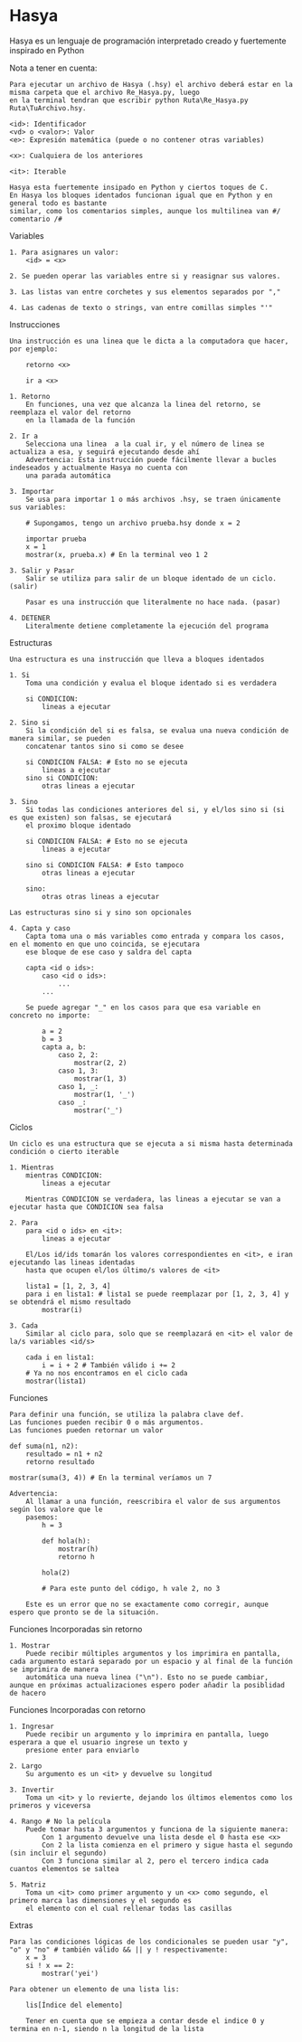 # Hasya

Hasya es un lenguaje de programación interpretado creado y fuertemente inspirado en Python

Nota a tener en cuenta:

    Para ejecutar un archivo de Hasya (.hsy) el archivo deberá estar en la misma carpeta que el archivo Re_Hasya.py, luego
    en la terminal tendran que escribir python Ruta\Re_Hasya.py Ruta\TuArchivo.hsy.

    <id>: Identificador
    <vd> o <valor>: Valor
    <e>: Expresión matemática (puede o no contener otras variables)
    
    <x>: Cualquiera de los anteriores

    <it>: Iterable

    Hasya esta fuertemente insipado en Python y ciertos toques de C.
    En Hasya los bloques identados funcionan igual que en Python y en general todo es bastante
    similar, como los comentarios simples, aunque los multilinea van #/ comentario /#


Variables

    1. Para asignares un valor:
        <id> = <x>

    2. Se pueden operar las variables entre si y reasignar sus valores.

    3. Las listas van entre corchetes y sus elementos separados por ","

    4. Las cadenas de texto o strings, van entre comillas simples "'"
    

Instrucciones

    Una instrucción es una linea que le dicta a la computadora que hacer, por ejemplo:
        
        retorno <x>
        
        ir a <x>

    1. Retorno
        En funciones, una vez que alcanza la linea del retorno, se reemplaza el valor del retorno 
        en la llamada de la función
    
    2. Ir a
        Selecciona una linea  a la cual ir, y el número de linea se actualiza a esa, y seguirá ejecutando desde ahí
        Advertencia: Esta instrucción puede fácilmente llevar a bucles indeseados y actualmente Hasya no cuenta con 
        una parada automática

    3. Importar
        Se usa para importar 1 o más archivos .hsy, se traen únicamente sus variables:

        # Supongamos, tengo un archivo prueba.hsy donde x = 2

        importar prueba
        x = 1
        mostrar(x, prueba.x) # En la terminal veo 1 2

    3. Salir y Pasar
        Salir se utiliza para salir de un bloque identado de un ciclo. (salir)

        Pasar es una instrucción que literalmente no hace nada. (pasar)

    4. DETENER
        Literalmente detiene completamente la ejecución del programa


Estructuras

    Una estructura es una instrucción que lleva a bloques identados
    
    1. Si
        Toma una condición y evalua el bloque identado si es verdadera

        si CONDICION:
            lineas a ejecutar

    2. Sino si
        Si la condición del si es falsa, se evalua una nueva condición de manera similar, se pueden
        concatenar tantos sino si como se desee

        si CONDICION FALSA: # Esto no se ejecuta
            lineas a ejecutar
        sino si CONDICION:
            otras lineas a ejecutar

    3. Sino
        Si todas las condiciones anteriores del si, y el/los sino si (si es que existen) son falsas, se ejecutará 
        el proximo bloque identado

        si CONDICION FALSA: # Esto no se ejecuta
            lineas a ejecutar

        sino si CONDICION FALSA: # Esto tampoco
            otras lineas a ejecutar

        sino:
            otras otras lineas a ejecutar

    Las estructuras sino si y sino son opcionales

    4. Capta y caso
        Capta toma una o más variables como entrada y compara los casos, en el momento en que uno coincida, se ejecutara 
        ese bloque de ese caso y saldra del capta
        
        capta <id o ids>:
            caso <id o ids>:
                ...
            ... 
        
        Se puede agregar "_" en los casos para que esa variable en concreto no importe:

            a = 2
            b = 3
            capta a, b:
                caso 2, 2:
                    mostrar(2, 2)
                caso 1, 3:
                    mostrar(1, 3)
                caso 1, _:
                    mostrar(1, '_')
                caso _:
                    mostrar('_')


Ciclos

    Un ciclo es una estructura que se ejecuta a si misma hasta determinada condición o cierto iterable
    
    1. Mientras
        mientras CONDICION:
            lineas a ejecutar

        Mientras CONDICION se verdadera, las lineas a ejecutar se van a ejecutar hasta que CONDICION sea falsa
    
    2. Para
        para <id o ids> en <it>:
            lineas a ejecutar
        
        El/Los id/ids tomarán los valores correspondientes en <it>, e iran ejecutando las lineas identadas
        hasta que ocupen el/los último/s valores de <it>

        lista1 = [1, 2, 3, 4]
        para i en lista1: # lista1 se puede reemplazar por [1, 2, 3, 4] y se obtendrá el mismo resultado
            mostrar(i)
    
    3. Cada
        Similar al ciclo para, solo que se reemplazará en <it> el valor de la/s variables <id/s>
        
        cada i en lista1:
            i = i + 2 # También válido i += 2
        # Ya no nos encontramos en el ciclo cada
        mostrar(lista1)


Funciones

    Para definir una función, se utiliza la palabra clave def.
    Las funciones pueden recibir 0 o más argumentos.
    Las funciones pueden retornar un valor

    def suma(n1, n2):
        resultado = n1 + n2
        retorno resultado

    mostrar(suma(3, 4)) # En la terminal veríamos un 7

    Advertencia:
        Al llamar a una función, reescribira el valor de sus argumentos según los valore que le
        pasemos:
            h = 3

            def hola(h):
                mostrar(h)
                retorno h

            hola(2)

            # Para este punto del código, h vale 2, no 3

        Este es un error que no se exactamente como corregir, aunque espero que pronto se de la situación.

Funciones Incorporadas sin retorno

    1. Mostrar
        Puede recibir múltiples argumentos y los imprimira en pantalla, cada argumento estará separado por un espacio y al final de la función se imprimira de manera
        automática una nueva linea ("\n"). Esto no se puede cambiar, aunque en próximas actualizaciones espero poder añadir la posiblidad de hacero
        
Funciones Incorporadas con retorno

    1. Ingresar
        Puede recibir un argumento y lo imprimira en pantalla, luego esperara a que el usuario ingrese un texto y
        presione enter para enviarlo

    2. Largo
        Su argumento es un <it> y devuelve su longitud
    
    3. Invertir
        Toma un <it> y lo revierte, dejando los últimos elementos como los primeros y viceversa
    
    4. Rango # No la película
        Puede tomar hasta 3 argumentos y funciona de la siguiente manera:
            Con 1 argumento devuelve una lista desde el 0 hasta ese <x>
            Con 2 la lista comienza en el primero y sigue hasta el segundo (sin incluir el segundo)
            Con 3 funciona similar al 2, pero el tercero indica cada cuantos elementos se saltea
        
    5. Matriz
        Toma un <it> como primer argumento y un <x> como segundo, el primero marca las dimensiones y el segundo es
        el elemento con el cual rellenar todas las casillas


Extras

    Para las condiciones lógicas de los condicionales se pueden usar "y", "o" y "no" # también válido && || y ! respectivamente:
        x = 3
        si ! x == 2:
            mostrar('yei')

    Para obtener un elemento de una lista lis:
        
        lis[Índice del elemento]

        Tener en cuenta que se empieza a contar desde el indice 0 y termina en n-1, siendo n la longitud de la lista
